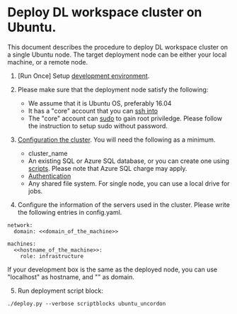 # Deploy DL workspace cluster on Ubuntu. 

This document describes the procedure to deploy DL workspace cluster on a single Ubuntu node. The target deployment node can be either your local machine, or a remote node. 

1. [Run Once] Setup [development environment](../../DevEnvironment/Readme.md).  

2. Please make sure that the deployment node satisfy the following:
   * We assume that it is Ubuntu OS, preferably 16.04
   * It has a "core" account that you can [ssh into](https://www.ssh.com/ssh/copy-id)
   * The "core" account can [sudo](https://linuxconfig.org/sudo-install-usage-and-sudoers-config-file-basics) to gain root priviledge. Please follow the instruction to setup sudo without password. 

3. [Configuration the cluster](../configuration/Readme.md). You will need the following as a minimum. 

   * cluster_name
   * An existing SQL or Azure SQL database, or you can create one using [scripts](../database/Readme.md). Please note that Azure SQL charge may apply. 
   * [Authentication](../authentication/Readme.md)
   * Any shared file system. For single node, you can use a local drive for jobs. 

4. Configure the information of the servers used in the cluster. Please write the following entries in config.yaml. 

  ```
  network:
    domain: <<domain_of_the_machine>>
  
  machines:
    <<hostname_of_the_machine>>:
      role: infrastructure
  ```
  If your development box is the same as the deployed node, you can use "localhost" as hostname, and "" as domain. 

5. Run deployment script block:
  ```
  ./deploy.py --verbose scriptblocks ubuntu_uncordon 
  ```

